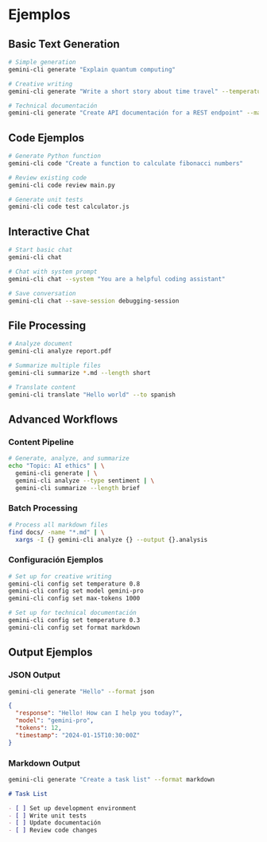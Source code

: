 # Ejemplos

## Basic Text Generation

```bash
# Simple generation
gemini-cli generate "Explain quantum computing"

# Creative writing
gemini-cli generate "Write a short story about time travel" --temperature 0.9

# Technical documentación
gemini-cli generate "Create API documentación for a REST endpoint" --max-tokens 500
```

## Code Ejemplos

```bash
# Generate Python function
gemini-cli code "Create a function to calculate fibonacci numbers"

# Review existing code
gemini-cli code review main.py

# Generate unit tests
gemini-cli code test calculator.js
```

## Interactive Chat

```bash
# Start basic chat
gemini-cli chat

# Chat with system prompt
gemini-cli chat --system "You are a helpful coding assistant"

# Save conversation
gemini-cli chat --save-session debugging-session
```

## File Processing

```bash
# Analyze document
gemini-cli analyze report.pdf

# Summarize multiple files
gemini-cli summarize *.md --length short

# Translate content
gemini-cli translate "Hello world" --to spanish
```

## Advanced Workflows

### Content Pipeline

```bash
# Generate, analyze, and summarize
echo "Topic: AI ethics" | \
  gemini-cli generate | \
  gemini-cli analyze --type sentiment | \
  gemini-cli summarize --length brief
```

### Batch Processing

```bash
# Process all markdown files
find docs/ -name "*.md" | \
  xargs -I {} gemini-cli analyze {} --output {}.analysis
```

### Configuración Ejemplos

```bash
# Set up for creative writing
gemini-cli config set temperature 0.8
gemini-cli config set model gemini-pro
gemini-cli config set max-tokens 1000

# Set up for technical documentación
gemini-cli config set temperature 0.3
gemini-cli config set format markdown
```

## Output Ejemplos

### JSON Output

```bash
gemini-cli generate "Hello" --format json
```

```json
{
  "response": "Hello! How can I help you today?",
  "model": "gemini-pro",
  "tokens": 12,
  "timestamp": "2024-01-15T10:30:00Z"
}
```

### Markdown Output

```bash
gemini-cli generate "Create a task list" --format markdown
```

```markdown
# Task List

- [ ] Set up development environment
- [ ] Write unit tests
- [ ] Update documentación
- [ ] Review code changes
```
